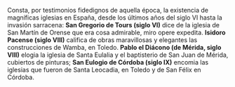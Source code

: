Consta, por testimonios fidedignos de aquella época, la existencia de magníficas
iglesias en España, desde los últimos años del siglo VI hasta la invasión sarracena:
**San Gregorio de Tours (siglo VI)** dice de la iglesia de San Martín de Orense que era
cosa admirable, miro opere expedita.
**Isidoro Pacense (siglo VIII)** califica de obras maravillosas y elegantes las
construcciones de Wamba, en Toledo.
**Pablo el Diácono (de Mérida, siglo VIII)** elogia la iglesia de Santa Eulalia y el
baptisterio de San Juan de Mérida, cubiertos de pinturas;
**San Eulogio de Córdoba (siglo IX)** encomia las iglesias que fueron de Santa
Leocadia, en Toledo y de San Félix en Córdoba.
